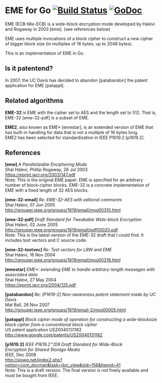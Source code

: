 EME for Go [![Build Status](https://drone.io/github.com/rfjakob/eme/status.png)](https://drone.io/github.com/rfjakob/eme/latest) [![GoDoc](https://godoc.org/github.com/rfjakob/eme?status.svg)](https://godoc.org/github.com/rfjakob/eme)
==========

EME (ECB-Mix-ECB) is a wide-block encryption mode developed by Halevi
and Rogaway in 2003 [eme]. (see references below)

EME uses multiple invocations of a block cipher to construct a new
cipher of bigger block size (in multiples of 16 bytes, up to 2048 bytes).

This is an implementation of EME in Go.

Is it patentend?
----------------

In 2007, the UC Davis has decided to abandon [patabandon] the patent
application for EME [patappl].

Related algorithms
------------------

**EME-32** is EME with the cipher set to AES and the length set to 512.
That is, EME-32 [eme-32-pdf] is a subset of EME.

**EME2**, also known as EME* [emestar], is an extended version of EME
that has built-in handling for data that is not a multiple of 16 bytes
long.  
EME2 has been selected for standardization in IEEE P1619.2 [p1619.2].

References
----------

**[eme]** *A Parallelizable Enciphering Mode*  
Shai Halevi, Phillip Rogaway, 28 Jul 2003  
https://eprint.iacr.org/2003/147.pdf  
Note: This is the original EME paper. EME is specified for an arbitrary
number of block-cipher blocks. EME-32 is a concrete implementation of
EME with a fixed length of 32 AES blocks.

**[eme-32-email]** *Re: EME-32-AES with editorial comments*  
Shai Halevi, 07 Jun 2005  
http://grouper.ieee.org/groups/1619/email/msg00310.html

**[eme-32-pdf]** *Draft Standard for Tweakable Wide-block Encryption*  
Shai Halevi, 02 June 2005  
http://grouper.ieee.org/groups/1619/email/pdf00020.pdf  
Note: This is the latest version of the EME-32 draft that I could find. It
includes test vectors and C source code.

**[eme-32-testvec]** *Re: Test vectors for LRW and EME*  
Shai Halevi, 16 Nov 2004  
http://grouper.ieee.org/groups/1619/email/msg00218.html

**[emestar]** _EME*: extending EME to handle arbitrary-length
messages with associated data_  
Shai Halevi, 27 May 2004  
https://eprint.iacr.org/2004/125.pdf

**[patabandon]** *Re: [P1619-2] Non-awareness patent statement made by UC Davis*  
Mat Ball, 26 Nov 2007  
http://grouper.ieee.org/groups/1619/email-2/msg00005.html

**[patappl]** *Block cipher mode of operation for constructing a wide-blocksize block cipher from a conventional block cipher*  
US patent application US20040131182  
http://www.google.com/patents/US20040131182

**[p1619.2]** *IEEE P1619.2™/D9 Draft Standard for Wide-Block  
Encryption for Shared Storage Media*  
IEEE, Dec 2008  
http://siswg.net/index2.php?option=com_docman&task=doc_view&gid=156&Itemid=41  
Note: This is a draft version. The final version is not freely available
and must be bought from IEEE.
